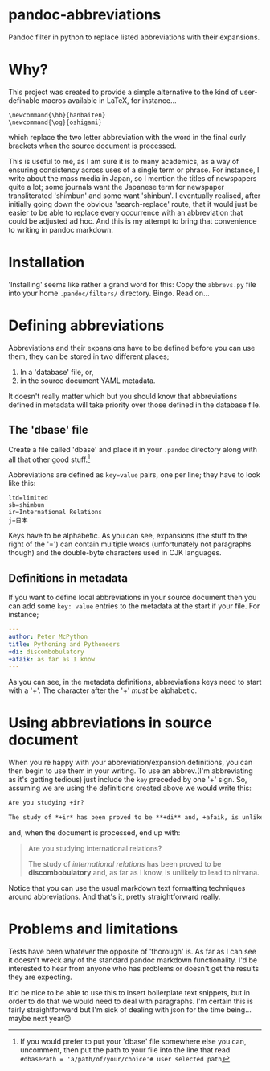 # pandoc-abbreviations
Pandoc filter in python to replace listed abbreviations with their expansions.

# Why?
This project was created to provide a simple alternative to the kind of user-definable macros available in LaTeX, for instance...

```TeX
\newcommand{\hb}{hanbaiten}
\newcommand{\og}{oshigami}
```

which replace the two letter abbreviation with the word in the final curly brackets when the source document is processed.

This is useful to me, as I am sure it is to many academics, as a way of ensuring consistency across uses of a single term or phrase. For instance, I write about the mass media in Japan, so I mention the titles of newspapers quite a lot; some journals want the Japanese term for newspaper transliterated 'shimbun' and some want 'shinbun'. I eventually realised, after initially going down the obvious 'search-replace' route, that it would just be easier to be able to replace every occurrence with an abbreviation that could be adjusted ad hoc. And this is my attempt to bring that convenience to writing in pandoc markdown.

# Installation
'Installing' seems like rather a grand word for this: Copy the `abbrevs.py` file into your home `.pandoc/filters/` directory. Bingo. Read on...

# Defining abbreviations
Abbreviations and their expansions have to be defined before you can use them, they can be stored in two different places;

1. In a 'database' file, or,
2. in the source document YAML metadata.

It doesn't really matter which but you should know that abbreviations defined in metadata will take priority over those defined in the database file.

## The 'dbase' file

Create a file called 'dbase' and place it in your `.pandoc` directory along with all that other good stuff.[^if]

[^if]: If you would prefer to put your 'dbase' file somewhere else you can, uncomment, then put the path to your file into the line that read `#dbasePath = 'a/path/of/your/choice'# user selected path`

Abbreviations are defined as `key=value` pairs, one per line; they have to look like this:

```
ltd=limited
sb=shimbun
ir=International Relations
j=日本
```

Keys have to be alphabetic. As you can see, expansions (the stuff to the right of the '=') can contain multiple words (unfortunately not paragraphs though) and the double-byte characters used in CJK languages.

## Definitions in metadata
If you want to define local abbreviations in your source document then you can add some `key: value` entries to the metadata at the start if your file. For instance;

```yaml
---
author: Peter McPython
title: Pythoning and Pythoneers
+di: discombobulatory
+afaik: as far as I know
---
```

As you can see, in the metadata definitions, abbreviations keys need to start with a '+'. The character after the '+' *must* be alphabetic.

# Using abbreviations in source document
When you're happy with your abbreviation/expansion definitions, you can then begin to use them in your writing. To use an abbrev.(I'm abbreviating as it's getting tedious) just include the `key` preceded by one '+' sign. So, assuming we are using the definitions created above we would write this:

```md
Are you studying +ir?

The study of *+ir* has been proved to be **+di** and, +afaik, is unlikely to lead to nirvana.
```

and, when the document is processed, end up with:

>Are you studying international relations?
>
>The study of *international relations* has been proved to be **discombobulatory** and, as far as I know, is unlikely to lead to nirvana.

Notice that you can use the usual markdown text formatting techniques around abbreviations. And that's it, pretty straightforward really.

# Problems and limitations
Tests have been whatever the opposite of 'thorough' is. As far as I can see it doesn't wreck any of the standard pandoc markdown functionality. I'd be interested to hear from anyone who has problems or doesn't get the results they are expecting.

It'd be nice to be able to use this to insert boilerplate text snippets, but in order to do that we would need to deal with paragraphs. I'm certain this is fairly straightforward but I'm sick of dealing with json for the time being... maybe next year:wink:
